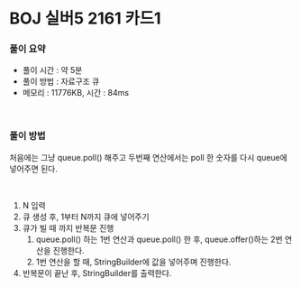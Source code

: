 # BOJ 실버5 2161 카드1

### 풀이 요약

- 풀이 시간 : 약 5분
- 풀이 방법 : 자료구조 큐
- 메모리 : 11776KB, 시간 : 84ms

<br>

### 풀이 방법

처음에는 그냥 queue.poll() 해주고 두번째 연산에서는 poll 한 숫자를 다시 queue에 넣어주면 된다.

<br>

1. N 입력 
2. 큐 생성 후, 1부터 N까지 큐에 넣어주기 
3. 큐가 빌 때 까지 반복문 진행
    1. queue.poll() 하는 1번 연산과 queue.poll() 한 후, queue.offer()하는 2번 연산을 진행한다. 
    2. 1번 연산을 할 때, StringBuilder에 값을 넣어주며 진행한다.
4. 반복문이 끝난 후, StringBuilder를 출력한다.
